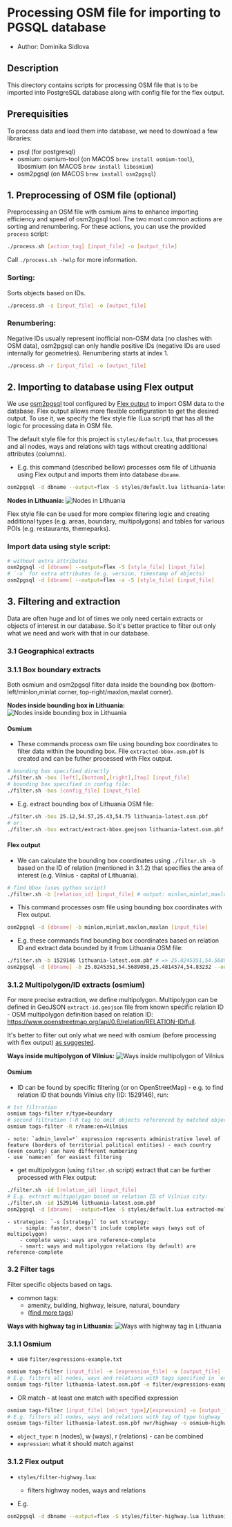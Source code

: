 # Processing OSM file for importing to PGSQL database

* Author: Dominika Sidlova

## Description
This directory contains scripts for processing OSM file that is to be imported into PostgreSQL database along with config file for the flex output.

## Prerequisities
To process data and load them into database, we need to download a few libraries: 
* psql (for postgresql)
* osmium: osmium-tool (on MACOS `brew install osmium-tool`), libosmium (on MACOS `brew install libosmium`)
* osm2pgsql (on MACOS `brew install osm2pgsql`)

## 1. Preprocessing of OSM file (optional)
Preprocessing an OSM file with osmium aims to enhance importing efficiency and speed of osm2pgsql tool. The two most common actions are sorting and renumbering. For these actions, you can use the provided `process` script:
```bash
./process.sh [action_tag] [input_file] -o [output_file]
```
Call `./process.sh -help` for more information.

### Sorting:
Sorts objects based on IDs.
```bash
./process.sh -s [input_file] -o [output_file]
```
### Renumbering:
Negative IDs usually represent inofficial non-OSM data (no clashes with OSM data), osm2pgsql can only handle positive IDs (negative IDs are used internally for geometries).
Renumbering starts at index 1. 
```bash
./process.sh -r [input_file] -o [output_file]
```

## 2. Importing to database using Flex output
We use [osm2pgsql](https://osm2pgsql.org) tool configured by [Flex output](https://osm2pgsql.org/doc/manual.html#the-flex-output) to import OSM data to the database. Flex output allows more flexible configuration to get the desired output. To use it, we specify the flex style file (Lua script) that has all the logic for processing data in OSM file.

The default style file for this project is `styles/default.lua`, that processes and all nodes, ways and relations with tags without creating additional attributes (columns).

* E.g. this command (described bellow) processes osm file of Lithuania using Flex output and imports them into database `dbname`.
```bash
osm2pgsql -d dbname --output=flex -S styles/default.lua lithuania-latest.osm.pbf
```

**Nodes in Lithuania:**
![Nodes in Lithuania](docs/images/default:nodes.png)

Flex style file can be used for more complex filtering logic and creating additional types (e.g. areas, boundary, multipolygons) and tables for various POIs (e.g. restaurants, themeparks).

### Import data using style script:
```bash
# without extra attributes
osm2pgsql -d [dbname] --output=flex -S [style_file] [input_file]
# `-x` for extra attributes (e.g. version, timestamp of objects)
osm2pgsql -d [dbname] --output=flex -x -S [style_file] [input_file]
```

## 3. Filtering and extraction
Data are often huge and lot of times we only need certain extracts or objects of interest in our database. So it's better practice to filter out only what we need and work with that in our database.

### 3.1 Geographical extracts

### 3.1.1 Box boundary extracts
Both osmium and osm2pgsql filter data inside the bounding box (bottom-left/minlon,minlat corner, top-right/maxlon,maxlat corner).

**Nodes inside bounding box in Lithuania:**
![Nodes inside bounding box in Lithuania](docs/images/bb:nodes.png)

#### Osmium
- These commands process osm file using bounding box coordinates to filter data within the bounding box. File `extracted-bbox.osm.pbf` is created and can be futher processed with Flex output.
```bash
# bounding box specified directly
./filter.sh -bos [left],[bottom],[right],[top] [input_file] 
# bounding box specified in config file:
./filter.sh -bos [config_file] [input_file]
```
- E.g. extract bounding box of Lithuania OSM file:
```bash
./filter.sh -bos 25.12,54.57,25.43,54.75 lithuania-latest.osm.pbf
# or:
./filter.sh -bos extract/extract-bbox.geojson lithuania-latest.osm.pbf
```

#### Flex output
- We can calculate the bounding box coordinates using `./filter.sh -b` based on the ID of relation (mentioned in 3.1.2) that specifies the area of interest (e.g. Vilnius - capital of Lithuania). 
```bash
# find bbox (uses python script)
./filter.sh -b [relation_id] [input_file] # output: minlon,minlat,maxlon,maxlan
```
- This command processes osm file using bounding box coordinates with Flex output.
```bash
osm2pgsql -d [dbname] -b minlon,minlat,maxlon,maxlan [input_file] 
```

- E.g. these commands find bounding box coordinates based on relation ID and extract data bounded by it from Lithuania OSM file:
```bash
./filter.sh -b 1529146 lithuania-latest.osm.pbf # => 25.0245351,54.5689058,25.4814574,54.83232
osm2pgsql -d [dbname] -b 25.0245351,54.5689058,25.4814574,54.83232 --output=flex -S styles/default.lua lithuania-latest.osm.pbf
```

### 3.1.2 Multipolygon/ID extracts (osmium)
For more precise extraction, we define multipolygon. Multipolygon can be defined in GeoJSON `extract-id.geojson` file from known specific relation ID - OSM multipolygon definition based on relation ID: https://www.openstreetmap.org/api/0.6/relation/RELATION-ID/full.

It's better to filter out only what we need with osmium (before processing with flex output) [as suggested](https://osm2pgsql.org/examples/road-length/).

**Ways inside multipolygon of Vilnius:**
![Ways inside multipolygon of Vilnius](docs/images/multi:ways.png)

#### Osmium
- ID can be found by specific filtering (or on OpenStreetMap) - e.g. to find relation ID that bounds Vilnius city (ID: 1529146), run:
```bash
# 1st filtration
osmium tags-filter r/type=boundary
# second filtration (-R tag to omit objects referenced by matched objects)
osmium tags-filter -R r/name:en=Vilnius
```
	- note: `admin_level=*` expression represents administrative level of feature (borders of territorial political entities) - each country (even county) can have different numbering
	- use `name:en` for easiest filtering
- get multipolygon (using `filter.sh` script) extract that can be further processed with Flex output:
```bash
./filter.sh -id [relation_id] [input_file]
# E.g. extract multipolygon based on relation ID of Vilnius city:
./filter.sh -id 1529146 lithuania-latest.osm.pbf
osm2pgsql -d [dbname] --output=flex -S styles/default.lua extracted-multi.osm.pbf
```
	- strategies: `-s [strategy]` to set strategy:
		- simple: faster, doesn't include complete ways (ways out of multipolygon)
		- complete ways: ways are reference-complete
		- smart: ways and multipolygon relations (by default) are reference-complete

### 3.2 Filter tags
Filter specific objects based on tags.
- common tags: 
	- amenity, building, highway, leisure, natural, boundary
	- ([find more tags](https://wiki.openstreetmap.org/wiki/Main_Page))

**Ways with highway tag in Lithuania:**
![Ways with highway tag in Lithuania](docs/images/highway:ways.png)

### 3.1.1 Osmium
<!-- https://osmcode.org/osmium-tool/manual.html#filtering-by-tags -->
- use `filter/expressions-example.txt`
```bash
osmium tags-filter [input_file] -e [expression_file] -o [output_file] 
# E.g. filters all nodes, ways and relations with tags specified in `expressions-example.txt
osmium tags-filter lithuania-latest.osm.pbf -e filter/expressions-example.txt -o osmium-highway.osm.pbf
```
- OR match - at least one match with specified expression
```bash
osmium tags-filter [input_file] [object_type]/[expression] -o [output_file]
# E.g. filters all nodes, ways and relations with tag of type highway
osmium tags-filter lithuania-latest.osm.pbf nwr/highway -o osmium-highway.osm.pbf
```
* `object_type`: n (nodes), w (ways), r (relations) - can be combined
* `expression`: what it should match against

### 3.1.2 Flex output
- `styles/filter-highway.lua`:
	- filters highway nodes, ways and relations

- E.g.
```bash
osm2pgsql -d dbname --output=flex -S styles/filter-highway.lua lithuania-latest.osm.pbf
```

